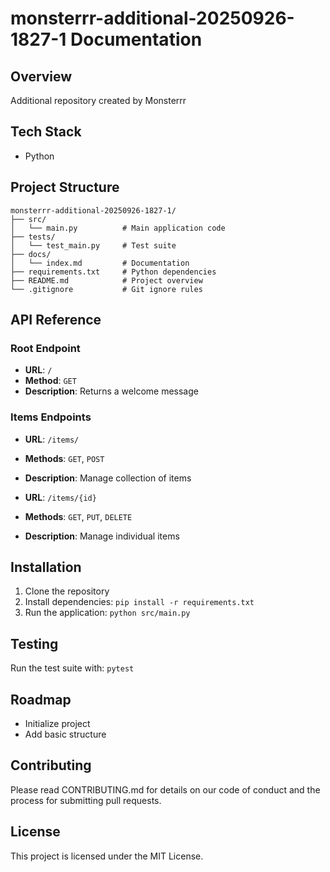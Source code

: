 # monsterrr-additional-20250926-1827-1 Documentation

## Overview

Additional repository created by Monsterrr

## Tech Stack

- Python

## Project Structure

```
monsterrr-additional-20250926-1827-1/
├── src/
│   └── main.py          # Main application code
├── tests/
│   └── test_main.py     # Test suite
├── docs/
│   └── index.md         # Documentation
├── requirements.txt     # Python dependencies
├── README.md            # Project overview
└── .gitignore           # Git ignore rules
```

## API Reference

### Root Endpoint
- **URL**: `/`
- **Method**: `GET`
- **Description**: Returns a welcome message

### Items Endpoints
- **URL**: `/items/`
- **Methods**: `GET`, `POST`
- **Description**: Manage collection of items

- **URL**: `/items/{id}`
- **Methods**: `GET`, `PUT`, `DELETE`
- **Description**: Manage individual items

## Installation

1. Clone the repository
2. Install dependencies: `pip install -r requirements.txt`
3. Run the application: `python src/main.py`

## Testing

Run the test suite with: `pytest`

## Roadmap

- Initialize project
- Add basic structure

## Contributing

Please read CONTRIBUTING.md for details on our code of conduct and the process for submitting pull requests.

## License

This project is licensed under the MIT License.
